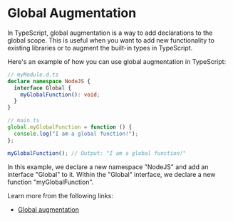 # Global Augmentation

In TypeScript, global augmentation is a way to add declarations to the global scope. This is useful when you want to add new functionality to existing libraries or to augment the built-in types in TypeScript.

Here's an example of how you can use global augmentation in TypeScript:

```typescript
// myModule.d.ts
declare namespace NodeJS {
  interface Global {
    myGlobalFunction(): void;
  }
}

// main.ts
global.myGlobalFunction = function () {
  console.log("I am a global function!");
};

myGlobalFunction(); // Output: "I am a global function!"
```
  
In this example, we declare a new namespace "NodeJS" and add an interface "Global" to it. Within the "Global" interface, we declare a new function "myGlobalFunction".

Learn more from the following links:

- [Global augmentation](https://www.typescriptlang.org/docs/handbook/declaration-merging.html#global-augmentation)